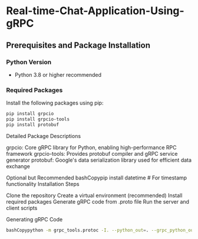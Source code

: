 # Real-time-Chat-Application-Using-gRPC
## Prerequisites and Package Installation

### Python Version
- Python 3.8 or higher recommended

### Required Packages
Install the following packages using pip:


```bash
pip install grpcio
pip install grpcio-tools
pip install protobuf
```
Detailed Package Descriptions

grpcio: Core gRPC library for Python, enabling high-performance RPC framework
grpcio-tools: Provides protobuf compiler and gRPC service generator
protobuf: Google's data serialization library used for efficient data exchange

Optional but Recommended
bashCopypip install datetime  # For timestamp functionality
Installation Steps

Clone the repository
Create a virtual environment (recommended)
Install required packages
Generate gRPC code from .proto file
Run the server and client scripts

Generating gRPC Code
```bash
bashCopypython -m grpc_tools.protoc -I. --python_out=. --grpc_python_out=. chat.proto
```

